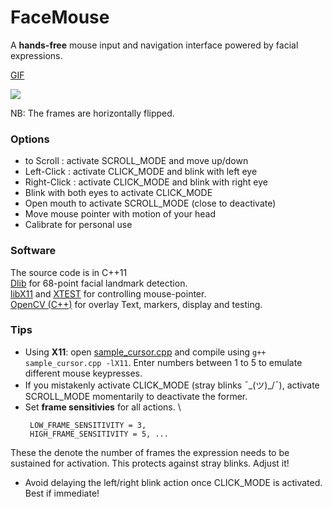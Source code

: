 # FaceMouse
A <b>hands-free</b> mouse input and navigation interface powered by facial expressions.  

[GIF](FaceMouse.gif)

<img src="https://github.com/codebuddha/FaceMouse/blob/master/FaceMouse.gif">

NB: The frames are horizontally flipped. 

### Options ###
 - to Scroll : activate SCROLL_MODE and move up/down   
 - Left-Click : activate CLICK_MODE and blink with left eye
 - Right-Click : activate CLICK_MODE and blink with right eye
 - Blink with both eyes to activate CLICK_MODE
 - Open mouth to activate SCROLL_MODE (close to deactivate)
 - Move mouse pointer with motion of your head
 - Calibrate for personal use

### Software ###
 The source code is in C++11 \
 [Dlib](http://dlib.net/) for 68-point facial landmark detection. \
 [libX11](https://en.wikipedia.org/wiki/Xlib) and [XTEST](https://www.x.org/releases/X11R7.7/doc/libXtst/xtestlib.html) for controlling mouse-pointer. \
 [OpenCV (C++)](https://opencv.org/) for overlay Text, markers, display and testing. 

 ### Tips ###
 - Using <b>X11</b>: open [sample_cursor.cpp](sample_cursor.cpp) and compile using `g++ sample_cursor.cpp -lX11`. Enter numbers between 1 to 5 to emulate different mouse keypresses.
 - If you mistakenly activate CLICK_MODE (stray blinks ¯\_(ツ)_/¯), activate SCROLL_MODE momentarily to deactivate the former.
 - Set <b>frame sensitivies</b> for all actions. \
   ```
    LOW_FRAME_SENSITIVITY = 3,
	HIGH_FRAME_SENSITIVITY = 5, ...
    ```
  These the denote the number of frames the expression needs to be sustained for activation. This protects against stray blinks. Adjust it!
 - Avoid delaying the left/right blink action once CLICK_MODE is activated. Best if immediate!  


